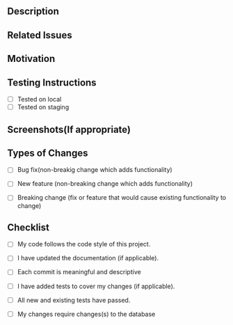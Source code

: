 ## Description
<!--- Please provide a brief overview of the changes made in this pull request. -->


## Related Issues
 <!--- List any related GitHub issues or JIRA tickets that this pull request addresses or resolves. -->


## Motivation
<!--- Please describe why is this change required. -->



## Testing Instructions 
<!--- Please describe how you have tested your changes. -->

 - [ ] Tested on local
 - [ ] Tested on staging

## Screenshots(If appropriate)



## Types of Changes

 - [ ] Bug fix(non-breakig change which adds functionality)
 - [ ] New feature (non-breaking change which adds functionality)
 - [ ] Breaking change (fix or feature that would cause existing functionality to change)
 
 
 ## Checklist
 
 - [ ] My code follows the code style of this project.
 - [ ] I have updated the documentation (if applicable).
 - [ ] Each commit is meaningful and descriptive
 - [ ] I have added tests to cover my changes (if applicable).
 - [ ] All new and existing tests have passed.
 - [ ] My changes require changes(s) to the database

  
